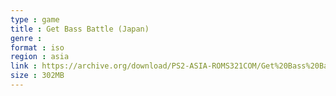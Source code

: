 ```yaml
---
type : game
title : Get Bass Battle (Japan)
genre : 
format : iso
region : asia
link : https://archive.org/download/PS2-ASIA-ROMS321COM/Get%20Bass%20Battle%20%28Japan%29.7z
size : 302MB
---
```

